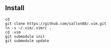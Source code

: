 Install
-------
	cd 
	git clone https://github.com/sallon88/.vim.git
	ln -s ~/.vim/.vimrc .
	cd .vim
	git submodule init 
	git submodule update
